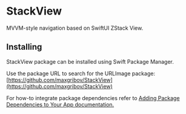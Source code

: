 # StackView

MVVM-style navigation based on SwiftUI ZStack View.

## Installing
StackView package can be installed using Swift Package Manager.

Use the package URL to search for the URLImage package: [https://github.com/maxgribov/StackView](https://github.com/maxgribov/StackView)

For how-to integrate package dependencies refer to [Adding Package Dependencies to Your App documentation.](https://developer.apple.com/documentation/xcode/adding-package-dependencies-to-your-app)
